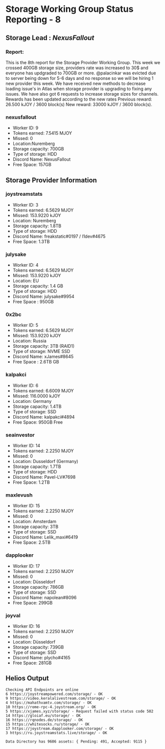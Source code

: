 # Storage Working Group Status Reporting - 8

## Storage Lead : _NexusFallout_

### Report:

This is the 8th report for the Storage Provider Working Group. This week we crossed 400GB storage size, providers rate was increased to 30$ and everyone has updgraded to 700GB or more. @palacinkar was evicted due to server being down for 5-6 days and no response so we will be hiring 1 new provider this week. We have received new methods to decrease loading issue's in Atlas when storage provider is upgrading to fixing any issues. We have also got 6 requests to increase storage sizes for channels. Rewards has been updated according to the new rates Previous reward: 26.500 kJOY / 3600 block(s) New reward: 33000 kJOY / 3600 block(s).

### nexusfallout

- Worker ID: 9
- Tokens earned: 7.5415 MJOY
- Missed: 0
- Location:Nuremberg
- Storage capacity: 700GB
- Type of storage: HDD
- Discord Name: NexusFallout
- Free Space: 157GB

## Storage Provider Information

### joystreamstats

- Worker ID: 3
- Tokens earned: 6.5629 MJOY
- Missed: 153.9220 kJOY
- Location: Nuremberg
- Storage capacity: 1.8TB
- Type of storage: HDD
- Discord Name: freakstatic#0197 / l1dev#4675
- Free Space: 1.3TB

### julysake

- Worker ID: 4
- Tokens earned: 6.5629 MJOY
- Missed: 153.9220 kJOY
- Location: EU
- Storage capacity: 1.4 GB
- Type of storage: HDD
- Discord Name: julysake#9954
- Free Space : 950GB

### 0x2bc

- Worker ID: 5
- Tokens earned: 6.5629 MJOY
- Missed: 153.9220 kJOY
- Location: Russia
- Storage capacity: 3TB (RAID1)
- Type of storage: NVME SSD
- Discord Name: xJames#8645
- Free Space : 2.6TB GB

### kalpakci

- Worker ID: 6
- Tokens earned: 6.6009 MJOY
- Missed: 116.0000 kJOY
- Location: Germany
- Storage capacity: 1.4TB
- Type of storage: SSD
- Discord Name: kalpakci#4894
- Free Space: 950GB Free

### seainvestor

- Worker ID: 14
- Tokens earned: 2.2250 MJOY
- Missed: 0
- Location: Dusseldorf (Germany)
- Storage capacity: 1.7TB
- Type of storage: HDD
- Discord Name: Pavel-LV#7698
- Free Space: 1.2TB

### maxlevush

- Worker ID: 15
- Tokens earned: 2.2250 MJOY
- Missed: 0
- Location: Amsterdam
- Storage capacity: 3TB
- Type of storage: SSD
- Discord Name: Lelik_maxi#6419
- Free Space: 2.5TB

### dapplooker

- Worker ID: 17
- Tokens earned: 2.2250 MJOY
- Missed: 0
- Location: Düsseldorf
- Storage capacity: 786GB
- Type of storage: SSD
- Discord Name: napolean#8096
- Free Space: 299GB

### joyval

- Worker ID: 16
- Tokens earned: 2.2250 MJOY
- Missed: 0
- Location: Düsseldorf
- Storage capacity: 739GB
- Type of storage: SSD
- Discord Name: plycho#4165
- Free Space: 281GB

## Helios Output

```
Checking API Endpoints are online
6 https://joystreampowered.com/storage/ - OK
9 https://video.keralalivestream.com/storage/ - OK
4 https://mahathvamtv.com/storage/ - OK
10 https://rome-rpc-4.joystream.org/ - OK
5 https://xjames.xyz/storage/ - Request failed with status code 502
14 https://gloiaf.eu/storage/ - OK
16 https://rqnodes.de/storage/ - OK
15 https://whitesocks.ru/storage/ - OK
17 https://joystream.dapplooker.com/storage/ - OK
3 https://ru.joystreamstats.live/storage/ - OK

Data Directory has 9606 assets: { Pending: 491, Accepted: 9115 }

```
